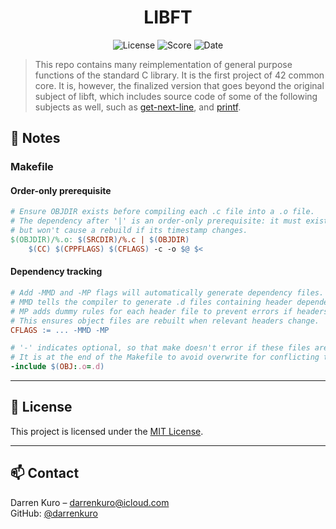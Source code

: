 <h1 align="center">LIBFT</h1>

<p align="center">
    <img src="https://img.shields.io/badge/license-MIT-blue.svg" alt="License"/>
    <img src="https://img.shields.io/badge/score-125%2F100-3CB371?style=flat-square&logo=42&logoColor=white" alt="Score"/>
    <img src="https://img.shields.io/badge/date-May%202nd%2C%202023-ff6984?style=flat-square&logo=Cachet&logoColor=white" alt="Date"/>
</p>

> This repo contains many reimplementation of general purpose functions of the standard C library. It is the first project of 42 common core. It is, however, the finalized version that goes beyond the original subject of libft, which includes source code of some of the following subjects as well, such as [get-next-line](https://github.com/darrenkuro/get-next-line), and [printf](https://github.com/darrenkuro/printf).

## 📝 Notes

### Makefile

#### Order-only prerequisite

```Makefile
# Ensure OBJDIR exists before compiling each .c file into a .o file.
# The dependency after '|' is an order-only prerequisite: it must exist,
# but won't cause a rebuild if its timestamp changes.
$(OBJDIR)/%.o: $(SRCDIR)/%.c | $(OBJDIR)
    $(CC) $(CPPFLAGS) $(CFLAGS) -c -o $@ $<
```

#### Dependency tracking

```Makefile
# Add -MMD and -MP flags will automatically generate dependency files.
# MMD tells the compiler to generate .d files containing header dependencies.
# MP adds dummy rules for each header file to prevent errors if headers are later deleted.
# This ensures object files are rebuilt when relevant headers change.
CFLAGS := ... -MMD -MP

# '-' indicates optional, so that make doesn't error if these files are missing.
# It is at the end of the Makefile to avoid overwrite for conflicting targets.
-include $(OBJ:.o=.d)
```

---

## 📄 License

This project is licensed under the [MIT License](LICENSE).

---

## 📫 Contact

Darren Kuro – [darrenkuro@icloud.com](mailto:darrenkuro@icloud.com)  
GitHub: [@darrenkuro](https://github.com/darrenkuro)
